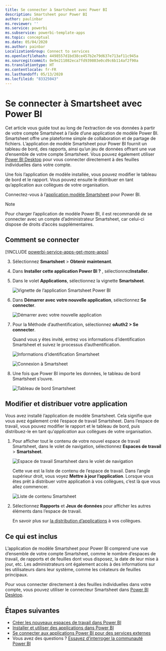 ```yaml
---
title: Se connecter à Smartsheet avec Power BI
description: Smartsheet pour Power BI
author: paulinbar
ms.reviewer: ''
ms.service: powerbi
ms.subservice: powerbi-template-apps
ms.topic: conceptual
ms.date: 05/04/2020
ms.author: painbar
LocalizationGroup: Connect to services
ms.openlocfilehash: 4498557d1bd38ce457b2e79d637e713af11c945a
ms.sourcegitcommit: 0e9e211082eca7fd939803e0cd9c6b114af2f90a
ms.translationtype: HT
ms.contentlocale: fr-FR
ms.lasthandoff: 05/13/2020
ms.locfileid: "83325043"
---
```

# <a name="connect-to-smartsheet-with-power-bi"></a>Se connecter à Smartsheet avec Power BI
Cet article vous guide tout au long de l’extraction de vos données à partir de votre compte Smartsheet à l’aide d’une application de modèle Power BI. Smartsheet offre une plateforme simple de collaboration et de partage de fichiers. L’application de modèle Smartsheet pour Power BI fournit un tableau de bord, des rapports, ainsi qu’un jeu de données offrant une vue d’ensemble de votre compte Smartsheet. Vous pouvez également utiliser [Power BI Desktop](desktop-connect-to-data.md) pour vous connecter directement à des feuilles individuelles dans votre compte. 

Une fois l’application de modèle installée, vous pouvez modifier le tableau de bord et le rapport. Vous pouvez ensuite le distribuer en tant qu’application aux collègues de votre organisation.

Connectez-vous à l’[application modèle Smartsheet](https://app.powerbi.com/groups/me/getapps/services/pbi-contentpacks.pbiapps-smartsheet) pour Power BI.

>[!NOTE]
>Pour charger l’application de modèle Power BI, il est recommandé de se connecter avec un compte d’administrateur Smartsheet, car celui-ci dispose de droits d’accès supplémentaires.

## <a name="how-to-connect"></a>Comment se connecter

[!INCLUDE [powerbi-service-apps-get-more-apps](../includes/powerbi-service-apps-get-more-apps.md)]

3. Sélectionnez **Smartsheet**  \> **Obtenir maintenant**.
4. Dans **Installer cette application Power BI ?** , sélectionnez**Installer**.
4. Dans le volet **Applications**, sélectionnez la vignette **Smartsheet**.

    ![Vignette de l’application Smartsheet Power BI](media/service-connect-to-smartsheet/power-bi-smartsheet-tile.png)

6. Dans **Démarrer avec votre nouvelle application**, sélectionnez **Se connecter**.

    ![Démarrer avec votre nouvelle application](media/service-connect-to-zendesk/power-bi-new-app-connect-get-started.png)

4. Pour la Méthode d’authentification, sélectionnez **oAuth2 \> Se connecter**.
   
   Quand vous y êtes invité, entrez vos informations d’identification Smartsheet et suivez le processus d’authentification.
   
   ![Informations d’identification Smartsheet](media/service-connect-to-smartsheet/creds.png)
   
   ![Connexion à Smartsheet](media/service-connect-to-smartsheet/creds2.png)

5. Une fois que Power BI importe les données, le tableau de bord Smartsheet s’ouvre.
   
   ![Tableau de bord Smartsheet](media/service-connect-to-smartsheet/power-bi-smartsheet-dashboard.png)

## <a name="modify-and-distribute-your-app"></a>Modifier et distribuer votre application

Vous avez installé l’application de modèle Smartsheet. Cela signifie que vous avez également créé l’espace de travail Smartsheet. Dans l’espace de travail, vous pouvez modifier le rapport et le tableau de bord, puis distribuez-le en tant qu’*application* aux collègues de votre organisation. 

1. Pour afficher tout le contenu de votre nouvel espace de travail Smartsheet, dans le volet de navigation, sélectionnez **Espaces de travail** > **Smartsheet**. 

    ![Espace de travail Smartsheet dans le volet de navigation](media/service-connect-to-smartsheet/power-bi-smartsheet-workspace.png)

    Cette vue est la liste de contenu de l’espace de travail. Dans l’angle supérieur droit, vous voyez **Mettre à jour l’application**. Lorsque vous êtes prêt à distribuer votre application à vos collègues, c’est là que vous allez commencer. 

    ![Liste de contenu Smartsheet](media/service-connect-to-smartsheet/power-bi-smartsheet-workspace-content.png)

2. Sélectionnez **Rapports** et **Jeux de données** pour afficher les autres éléments dans l’espace de travail.

    En savoir plus sur [la distribution d’applications](../collaborate-share/service-create-distribute-apps.md) à vos collègues.

## <a name="whats-included"></a>Ce qui est inclus
L’application de modèle Smartsheet pour Power BI comprend une vue d’ensemble de votre compte Smartsheet, comme le nombre d’espaces de travail, de rapports et de feuilles dont vous disposez, la date de leur mise à jour, etc. Les administrateurs ont également accès à des informations sur les utilisateurs dans leur système, comme les créateurs de feuilles principaux.  

Pour vous connecter directement à des feuilles individuelles dans votre compte, vous pouvez utiliser le connecteur Smartsheet dans [Power BI Desktop](desktop-connect-to-data.md).  

## <a name="next-steps"></a>Étapes suivantes

* [Créer les nouveaux espaces de travail dans Power BI](../collaborate-share/service-create-the-new-workspaces.md)
* [Installer et utiliser des applications dans Power BI](../consumer/end-user-apps.md)
* [Se connecter aux applications Power BI pour des services externes](service-connect-to-services.md)
* Vous avez des questions ? [Essayez d’interroger la communauté Power BI](https://community.powerbi.com/)